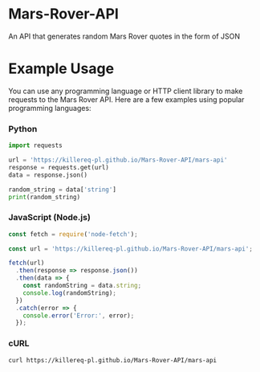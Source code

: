# Mars-Rover-API
An API that generates random Mars Rover quotes in the form of JSON

# Example Usage
You can use any programming language or HTTP client library to make requests to the Mars Rover API. Here are a few examples using popular programming languages:


### Python

```python
import requests

url = 'https://killereq-pl.github.io/Mars-Rover-API/mars-api'
response = requests.get(url)
data = response.json()

random_string = data['string']
print(random_string)
```

### JavaScript (Node.js)
```javascript
const fetch = require('node-fetch');

const url = 'https://killereq-pl.github.io/Mars-Rover-API/mars-api';

fetch(url)
  .then(response => response.json())
  .then(data => {
    const randomString = data.string;
    console.log(randomString);
  })
  .catch(error => {
    console.error('Error:', error);
  });
```

### cURL
```curl
curl https://killereq-pl.github.io/Mars-Rover-API/mars-api
```
